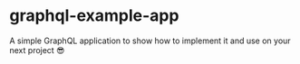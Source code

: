# graphql-example-app
A simple GraphQL application to show how to implement it and use on your next project :sunglasses:
